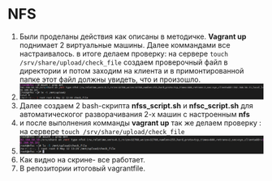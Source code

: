 # NFS
1. Были проделаны действия как описаны в методичке. **Vagrant up** поднимает 2 виртуальные машины. Далее коммандами все настраивалось. в итоге делаем проверку: на сервере  ``` touch /srv/share/upload/check_file ``` создаем проверочный файл в директории и потом заходим на клиента и в примонтированной папке этот файл должны увидеть, что и произошло.
2. ![alt text](./Pictures/client.png)
3. Далее создаем 2 bash-скрипта  **nfss_script.sh** и **nfsc_script.sh**  для автоматическогог разворачивания 2-х машин с настроенным **nfs**
4. и после выполнения комманды **vagrant up** так же делаем проверку : на сервере  ``` touch /srv/share/upload/check_file ```
5. ![alt text](./Pictures/client2.png)
6. Как видно на скрине- все работает.
7. В репозитории итоговый vagrantfile.
   
